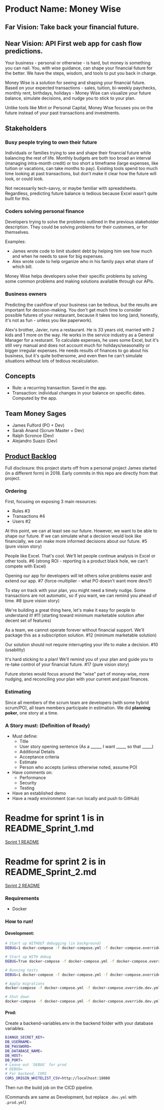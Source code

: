 # Product Name: Money Wise

## Far Vision: Take back your financial future.

## Near Vision: API First web app for cash flow predictions.

Your business - personal or otherwise - is hard, but money is something you can nail. You, with wise guidance, can shape your financial future for the better. We have the steps, wisdom, and tools to put you back in charge.

Money Wise is a solution for seeing and shaping your financial future. Based on your expected transactions - sales, tuition, bi-weekly paychecks, monthly rent, birthdays, holidays - Money Wise can visualize your future balance, simulate decisions, and nudge you to stick to your plan.

Unlike tools like Mint or Personal Capital, Money Wise focuses you on the future instead of your past transactions and investments.

## Stakeholders

### Busy people trying to own their future

Individuals or families trying to see and shape their financial future while balancing the rest of life. Monthly budgets are both too broad an interval (managing intra-month credit) or too short a timeframe (large expenses, like tuition or vacations, can take months to pay). Existing tools spend too much time looking at past transactions, but don't make it clear how the future will look, or could look.

Not necessarily tech-savvy, or maybe familiar with spreadsheets. Regardless, predicting future balance is tedious because Excel wasn't quite built for this.

### Coders solving personal finance

Developers trying to solve the problems outlined in the previous stakeholder description. They could be solving problems for their customers, or for themselves.

Examples:
- James wrote code to limit student debt by helping him see how much and when he needs to save for big expenses.
- Alex wrote code to help organize who in his family pays what share of which bill.

Money Wise helps developers solve their specific problems by solving some common problems and making solutions available through our APIs.

### Business owners

Predicting the cashflow of your business can be tedious, but the results are important for decision-making. You don't get much time to consider possible futures of your restaurant, because it takes too long (and, honestly, it's not as fun - unless you like paperwork).

Alex's brother, Javier, runs a restaurant. He is 33 years old, married with 2 kids and 1 more on the way. He works in the service industry as a General Manager for a resturant. To calculate expenses, he uses some Excel, but it's still very manual and does not account much for holidays/seasonality or bigger irregular expenses. He needs results of finances to go about his business, but it's quite bothersome, and even then he can't simulate situations without lots of tedious recalculation.

## Concepts

- Rule: a recurring transaction. Saved in the app.
- Transaction: individual changes in your balance on specific dates. Computed by the app.

## Team Money Sages

- James Fulford (PO + Dev)
- Sarab Anand (Scrum Master + Dev)
- Ralph Scronce (Dev)
- Alejandro Suazo (Dev)

## [Product Backlog](https://app.zenhub.com/workspaces/moneywise2020-5f984e412accf2001e9acc9c/board?repos=307744600)

Full disclosure: this project starts off from a personal project James started (in a different form) in 2018. Early commits in this repo are directly from that project.

### Ordering

First, focusing on exposing 3 main resources:

- Rules #3
- Transactions #4
- Users #2

At this point, we can at least see our future. However, we want to be able to shape our future. If we can simulate what a decision would look like financially, we can make more informed decisions about our future. #5 (pure vision story)

People like Excel. That's cool. We'll let people continue analysis in Excel or other tools. #6 (strong ROI - reporting is a product black hole, we can't compete with Excel)

Opening our app for developers will let others solve problems easier and extend our app. #7 (force-multiplier - what PO doesn't want more devs?)

To stay on track with your plan, you might need a timely nudge. Some transactions are not automatic, so if you want, we can remind you ahead of time. #8 (pure vision story)

We're building a great thing here, let's make it easy for people to understand it! #11 (starting toward minimum marketable solution after decent set of features)

As a team, we cannot operate forever without financial support. We'll package this as a subscription solution. #12 (minimum marketable solution)

Our solution should not require interrupting your life to make a decision. #10 (usability)

It's hard sticking to a plan! We'll remind you of your plan and guide you to re-take control of your financial future. #17 (pure vision story)

Future stories would focus around the "wise" part of money-wise, more nudging, and reconciling your plan with your current and past finances.

### Estimating

Since all members of the scrum team are developers (with some hybrid scrum/PO), all team members participate in estimation. We did **planning poker**, one story at a time.

### A Story must: (Definition of Ready)

- Must define:
  - Title
  - User story opening sentence (As a _____, I want _____ so that _____)
  - Additional Details
  - Acceptance criteria
  - Estimate
  - Person who accepts (unless otherwise noted, assume PO)
- Have comments on:
  - Performance
  - Security
  - Testing
- Have an established demo
- Have a ready environment (can run locally and push to GitHub)


# Readme for sprint 1 is in README_Sprint_1.md
[Sprint 1 README](README_Sprint_1.md)

# Readme for sprint 2 is in README_Sprint_2.md
[Sprint 2 README](README_Sprint_2.md)


### Requirements
- Docker

### How to run!
#### Development:
```bash
# Start up WITHOUT debugging (in background)
DEBUG=1 docker-compose -f docker-compose.yml -f docker-compose.override.dev.yml up -d --build moneywise-backend 

# Start up WITH debug
DEBUG=True docker-compose -f docker-compose.yml -f docker-compose.override.dev.yml up -d

# Running tests
DEBUG=1 docker-compose -f docker-compose.yml -f docker-compose.override.dev.yml run -p 3001:3001 moneywise-backend python manage.py test

# Apply migrations
docker-compose -f docker-compose.yml -f docker-compose.override.dev.yml exec moneywise-backend python manage.py migrate

# Shut down
docker-compose -f docker-compose.yml -f docker-compose.override.dev.yml down
```

#### Prod:

Create a backend-variables.env in the backend folder with your database variables.
```bash
DJANGO_SECRET_KEY=
DB_USERNAME=
DB_PASSWORD=
DB_DATABASE_NAME=
DB_HOST=
DB_PORT=
# Leave out `DEBUG` for prod
# DEBUG=
# For backend, CORS
CORS_ORIGIN_WHITELIST_CSV=http://localhost:18080
```

Then run the build job on the CICD pipeline. 

(Commands are same as Development, but replace `.dev.yml` with `.prod.yml`)
